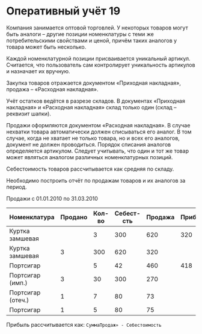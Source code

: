 # Оперативный учёт 19

Компания занимается оптовой торговлей. У некоторых товаров могут быть аналоги – другие позиции номенклатуры с теми же потребительскими свойствами и ценой, причём таких аналогов у товара может быть несколько.

Каждой номенклатурной позиции присваивается уникальный артикул. Считается, что пользователь сам контролирует уникальность артикулов и назначает их вручную.

Закупка товаров отражается документом «Приходная накладная», продажа – «Расходная накладная».

Учёт остатков ведётся в разрезе складов. В документах «Приходная накладная» и «Расходная накладная» склад только один (склад – реквизит шапки).

Продажи оформляются документом «Расходная накладная». В случае нехватки товара автоматически должен списываться его аналог. В том случае, когда не хватает не только товара, но и всех его аналогов, документ не должен проводиться. Порядок списания аналогов определяется артикулом. Следует учитывать, что один и тот же товар может являться аналогом различных номенклатурных позиций.

Себестоимость товаров рассчитывается как средняя по складу.

Необходимо построить отчёт по продажам товаров и их аналогов за период.

Продажи с 01.01.2010 по 31.03.2010

Номенклатура | Продано | Кол-во | Себест-сть | Продажа | Прибыль
------------ | ------- | ------ | ---------- | ------- | -------
Куртка замшевая | | 3 | 300 | 620 | 320
 | Куртка замшевая | 3 | 300 | 620 | 320
Портсигар | | 5 | 42 | 460 | 418
 | Портсигар (имп.) | 3 | 30 | 300 | 270
 | Портсигар (отеч.) | 1 | 7 | 80 | 73
 | Портсигар | 1 | 5 | 80 | 75

Прибыль рассчитывается как: `СуммаПродаж» - Себестоимость`
